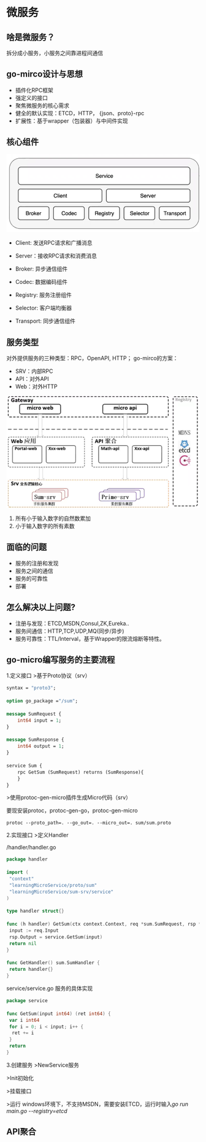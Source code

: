 # 微服务

## 啥是微服务？

拆分成小服务，小服务之间靠进程间通信

## go-mirco设计与思想

- 插件化RPC框架
- 强定义的接口
- 聚焦微服务的核心需求
- 健全的默认实现：ETCD，HTTP， {json、proto}-rpc
- 扩展性：基于wrapper（包装器）与中间件实现

## 核心组件

![微服务核心组件](./imgs/1.png)

- Client: 发送RPC请求和广播消息
- Server：接收RPC请求和消费消息

- Broker: 异步通信组件
- Codec: 数据编码组件
- Registry: 服务注册组件
- Selector: 客户端均衡器
- Transport: 同步通信组件

## 服务类型

对外提供服务的三种类型：RPC，OpenAPI, HTTP；
go-mirco的方案：

- SRV：内部RPC
- API：对外API
- Web：对外HTTP

![两个服务](./imgs/2.png)

1. 所有小于输入数字的自然数累加
2. 小于输入数字的所有素数

## 面临的问题

- 服务的注册和发现
- 服务之间的通信
- 服务的可靠性
- 部署

## 怎么解决以上问题?

- 注册与发现：ETCD,MSDN,Consul,ZK,Eureka..
- 服务间通信：HTTP,TCP,UDP,MQ(同步/异步)
- 服务可靠性：TTL/Interval，基于Wrapper的限流熔断等特性。

## go-micro编写服务的主要流程

1.定义接口
\>基于Proto协议（srv）

```proto
syntax = "proto3";

option go_package ="/sum";

message SumRequest {
    int64 input = 1;
}

message SumResponse {
    int64 output = 1;
}

service Sum {
    rpc GetSum (SumRequest) returns (SumResponse){
    }
} 
```

\>使用protoc-gen-micro插件生成Micro代码（srv）

要现安装protoc，protoc-gen-go，protoc-gen-micro

```shell
protoc --proto_path=. --go_out=. --micro_out=. sum/sum.proto
```

2.实现接口
\>定义Handler

/handler/handler.go

```go
package handler

import (
 "context"
 "learningMicroService/proto/sum"
 "learningMicroService/sum-srv/service"
)

type handler struct{}

func (h handler) GetSum(ctx context.Context, req *sum.SumRequest, rsp *sum.SumResponse) error {
 input := req.Input
 rsp.Output = service.GetSum(input)
 return nil
}

func GetHandler() sum.SumHandler {
 return handler{}
}

```

service/service.go 服务的具体实现

```go
package service

func GetSum(input int64) (ret int64) {
 var i int64
 for i = 0; i < input; i++ {
  ret += i
 }
 return
}
```

3.创建服务
\>NewService服务

\>Init初始化

\>挂载接口

\>运行
windows环境下，不支持MSDN，需要安装ETCD，运行时输入*go run main.go --registry=etcd*

## API聚合

